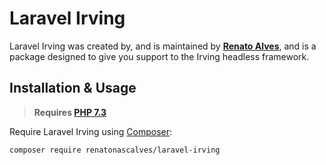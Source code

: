 
# Laravel Irving

Laravel Irving was created by, and is maintained by **[Renato Alves](https://github.com/renatonascalves)**, and is a package designed to give you support to the Irving headless framework.

## Installation & Usage

> **Requires [PHP 7.3](https://php.net/releases/)**

Require Laravel Irving using [Composer](https://getcomposer.org):

```bash
composer require renatonascalves/laravel-irving
```
